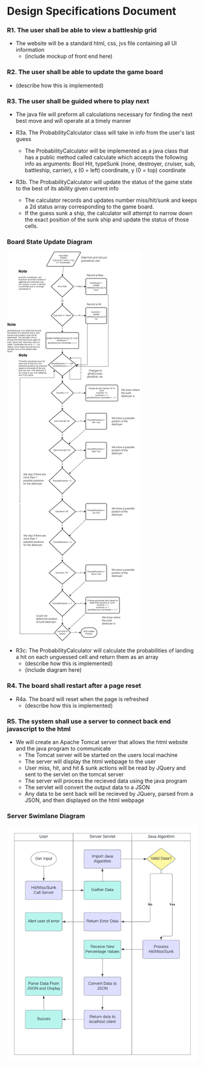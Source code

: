 # Design Specifications Document

### R1. The user shall be able to view a battleship grid

* The website will be a standard html, css, jvs file containing all UI information
	- (include mockup of front end here)

### R2. The user shall be able to update the game board

- (describe how this is implemented)

### R3. The user shall be guided where to play next

- The java file will preform all calculations necessary for finding the next best move and will operate at a timely manner

* R3a. The ProbabilityCalculator class will take in info from the user's last guess
	- The ProbabilityCalculator will be implemented as a java class that has a public method called calculate which accepts the following info as arguments: Bool Hit, typeSunk (none, destroyer, cruiser, sub, battleship, carrier), x (0 = left) coordinate, y (0 = top) coordinate

* R3b. The ProbabilityCalculator will update the status of the game state to the best of its ability given current info
	- The calculator records and updates number miss/hit/sunk and keeps a 2d status array corresponding to the game board.
	- If the guess sunk a ship, the calculator will attempt to narrow down the exact position of the sunk ship and update the status of those cells.

### Board State Update Diagram
![Update Game State Diagram](/DocumentationAndImages/Images/updateGameState.png)

* R3c: The ProbabilityCalculator will calculate the probabilities of landing a hit on each unguessed cell and return them as an array
  	- (describe how this is implemented)
  	- (include diagram here)

	


### R4. The board shall restart after a page reset

* R4a. The board will reset when the page is refreshed
	- (describe how this is implemented)

### R5. The system shall use a server to connect back end javascript to the html

* We will create an Apache Tomcat server that allows the html website and the java program to communicate
	- The Tomcat server will be started on the users local machine
	- The server will display the html webpage to the user
	- User miss, hit, and hit & sunk actions will be read by JQuery and sent to the servlet on the tomcat server
	- The server will process the recieved data using the java program
	- The servlet will convert the output data to a JSON
	- Any data to be sent back will be recieved by JQuery, parsed from a JSON, and then displayed on the html webpage

### Server Swimlane Diagram

![Server Diagram](Images/DesignDiagram.png)
